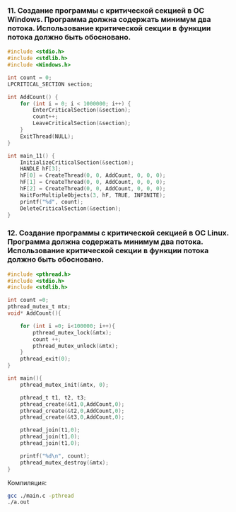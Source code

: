 ### 11. Создание программы с критической секцией в ОС Windows. Программа должна содержать минимум два потока. Использование критической секции в функции потока должно быть обосновано.

``` C
#include <stdio.h>
#include <stdlib.h>
#include <Windows.h>

int count = 0;
LPCRITICAL_SECTION section;

int AddCount() {
	for (int i = 0; i < 1000000; i++) {
		EnterCriticalSection(&section);
		count++;
		LeaveCriticalSection(&section);
	}
	ExitThread(NULL);
}

int main_11() {
	InitializeCriticalSection(&section);
	HANDLE hF[3];
	hF[0] = CreateThread(0, 0, AddCount, 0, 0, 0);
	hF[1] = CreateThread(0, 0, AddCount, 0, 0, 0);
	hF[2] = CreateThread(0, 0, AddCount, 0, 0, 0);
	WaitForMultipleObjects(3, hF, TRUE, INFINITE);
	printf("%d", count);
	DeleteCriticalSection(&section);
}
```

### 12. Создание программы с критической секцией в ОС Linux. Программа должна содержать минимум два потока. Использование критической секции в функции потока должно быть обосновано.

``` C
#include <pthread.h>
#include <stdio.h>
#include <stdlib.h>

int count =0;
pthread_mutex_t mtx;
void* AddCount(){

    for (int i =0; i<100000; i++){
        pthread_mutex_lock(&mtx);
        count ++;
        pthread_mutex_unlock(&mtx);
    }
    pthread_exit(0);
}

int main(){
    pthread_mutex_init(&mtx, 0);

    pthread_t t1, t2, t3;
    pthread_create(&t1,0,AddCount,0);
    pthread_create(&t2,0,AddCount,0);
    pthread_create(&t3,0,AddCount,0);

    pthread_join(t1,0);
    pthread_join(t1,0);
    pthread_join(t1,0);

    printf("%d\n", count);
    pthread_mutex_destroy(&mtx);
}
```

Компиляция:
``` bash
gcc ./main.c -pthread
./a.out
```